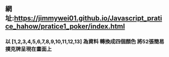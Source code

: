 
## 網址:https://jimmywei01.github.io/Javascript_pratice_hahow/pratice1_poker/index.html
 
### 以 [1,2,3,4,5,6,7,8,9,10,11,12,13] 為資料 轉換成四個顏⾊ 將52張簡易撲克牌呈現在畫⾯上

